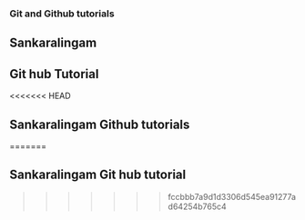 ### Git and Github tutorials

## Sankaralingam


## Git hub Tutorial

<<<<<<< HEAD
## Sankaralingam Github tutorials
=======
## Sankaralingam Git hub tutorial
>>>>>>> fccbbb7a9d1d3306d545ea91277ad64254b765c4
